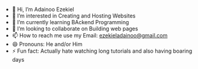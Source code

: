 - 👋 Hi, I’m Adainoo Ezekiel
- 👀 I’m interested in Creating and Hosting Websites
- 🌱 I’m currently learning BAckend Programming
- 💞️ I’m looking to collaborate on Building web pages
- 📫 How to reach me use my Email: ezekieladainoo@gmail.com
- 😄 Pronouns: He and/or Him
- ⚡ Fun fact: Actually hate watching long tutorials and also having boaring days

<!---
adainoo/adainoo is a ✨ special ✨ repository because its `README.md` (this file) appears on your GitHub profile.
You can click the Preview link to take a look at your changes.
--->
